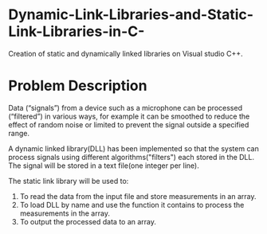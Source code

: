 # Dynamic-Link-Libraries-and-Static-Link-Libraries-in-C-

Creation of static and dynamically linked libraries on Visual studio C++.


# Problem Description 
Data (“signals”) from a device such as a microphone can be processed (“filtered”) in various ways, for example it can be smoothed to reduce the effect of random noise or limited to prevent the signal outside a specified range. 

A dynamic linked library(DLL) has been implemented so that the system can process signals using different algorithms("filters") each stored in the DLL. The signal will be stored in a text file(one integer per line).


The static link library will be used to:
 1. To read the data from the input file and store measurements in an array.
 2. To load DLL by name and use the function it contains to process the measurements in the array.
 3. To output the processed data to an array.
 
